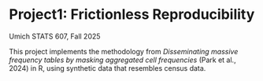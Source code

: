 # Project1: Frictionless Reproducibility

Umich STATS 607, Fall 2025

This project implements the methodology from *Disseminating massive frequency tables by masking aggregated cell frequencies* (Park et al., 2024) in R, using synthetic data that resembles census data.